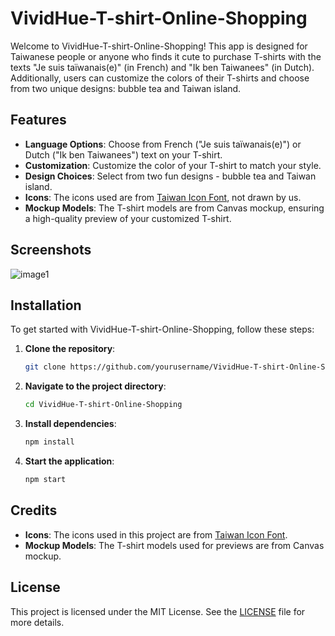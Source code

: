# VividHue-T-shirt-Online-Shopping

Welcome to VividHue-T-shirt-Online-Shopping! This app is designed for Taiwanese people or anyone who finds it cute to purchase T-shirts with the texts "Je suis taïwanais(e)" (in French) and "Ik ben Taiwanees" (in Dutch). Additionally, users can customize the colors of their T-shirts and choose from two unique designs: bubble tea and Taiwan island.

## Features

- **Language Options**: Choose from French ("Je suis taïwanais(e)") or Dutch ("Ik ben Taiwanees") text on your T-shirt.
- **Customization**: Customize the color of your T-shirt to match your style.
- **Design Choices**: Select from two fun designs - bubble tea and Taiwan island.
- **Icons**: The icons used are from [Taiwan Icon Font](https://github.com/justfont/open-huninn-font), not drawn by us.
- **Mockup Models**: The T-shirt models are from Canvas mockup, ensuring a high-quality preview of your customized T-shirt.

## Screenshots
![image1](https://github.com/ccwj1970/VividHue-T-Shirt-Online-Shopping/assets/111756039/298c56aa-597b-4138-aa2a-e5a9c6df7f1b)


## Installation

To get started with VividHue-T-shirt-Online-Shopping, follow these steps:

1. **Clone the repository**:
    ```bash
    git clone https://github.com/yourusername/VividHue-T-shirt-Online-Shopping.git
    ```
2. **Navigate to the project directory**:
    ```bash
    cd VividHue-T-shirt-Online-Shopping
    ```
3. **Install dependencies**:
    ```bash
    npm install
    ```
4. **Start the application**:
    ```bash
    npm start
    ```


## Credits

- **Icons**: The icons used in this project are from [Taiwan Icon Font](https://github.com/justfont/open-huninn-font).
- **Mockup Models**: The T-shirt models used for previews are from Canvas mockup.

## License

This project is licensed under the MIT License. See the [LICENSE](LICENSE) file for more details.
